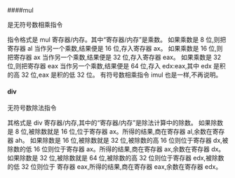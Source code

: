 ####mul 

是无符号数相乘指令

指令格式是 mul 寄存器/内存。其中“寄存器/内存”是乘数。
如果乘数是 8 位,则把寄存器 al 当作另一个乘数,结果便是 16 位,存入寄存器 ax。
如果乘数是 16 位,则把寄存器 ax 当作另一个乘数,结果便是 32 位,存入寄存器 eax。
如果乘数是 32 位,则把寄存器 eax 当作另一个乘数,结果便是 64 位,存入 edx:eax,其中 edx 是积
的高 32 位,eax 是积的低 32 位。
有符号数相乘指令 imul 也是一样,不再说明。

####  div

无符号数除法指令

其格式是 div 寄存器/内存,其中的“寄存器/内存”是除法计算中的除数。
如果除数是 8 位,被除数就是 16 位,位于寄存器 ax。所得的结果,商在寄存器 al,余数在寄存器 ah。
如果除数是 16 位,被除数就是 32 位,被除数的高 16 位则位于寄存器 dx,被除数的低 16 位则位于寄存器 ax。所得的结果,商在寄存器 ax,余数在寄存器 dx。
如果除数是 32 位,被除数就是 64 位,被除数的高 32 位则位于寄存器 edx,被除数的低 32 位则位于
寄存器 eax,所得的结果,商在寄存器 eax,余数在寄存器 edx。